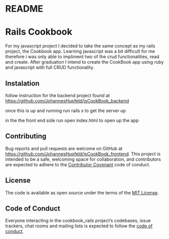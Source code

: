 # README

# Rails Cookbook

For my javascript project I decided to take the same concept as my rails project, the Cookbook app. Learning javascript was a bit difficult for me therefore i was only able to impliment two of the crud functionalities, read and create. After graduation I intend to create the CookBook app using ruby and javascript with full CRUD functionality. 

## Instalation
follow instruction for the backend project found at https://github.com/JohannesHupfeld/jsCookBook_backend

once this is up and running run rails s to get the server up

in the the front end side run open index.html to open up the app 

## Contributing

Bug reports and pull requests are welcome on GitHub at https://github.com/JohannesHupfeld/jsCookBook_frontend. This project is intended to be a safe, welcoming space for collaboration, and contributors are expected to adhere to the [Contributor Covenant](http://contributor-covenant.org) code of conduct.

## License

The code is available as open source under the terms of the [MIT License](https://opensource.org/licenses/MIT).

## Code of Conduct

Everyone interacting in the cookbook_rails project’s codebases, issue trackers, chat rooms and mailing lists is expected to follow the [code of conduct](https://github.com/JohannesHupfeld/CookBook/blob/master/CODE_OF_CONDUCT.md).
